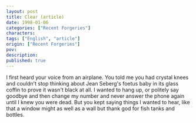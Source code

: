 ```yaml
---
layout: post
title: Clear (article)
date: 1998-01-06
categories: ["Recent Forgeries"]
characters: 
tags: ["English", "article"]
origin: ["Recent Forgeries"]
pov: 
description: 
published: true
---
```


I first heard your voice from an airplane. You told me you had crystal knees and couldn't stop thinking about Jean Seberg's foetus baby in its glass coffin to prove it wasn't black at all. I wanted to hang up, or politely say goodbye and then change my number and never answer the phone again until I knew you were dead. But you kept saying things I wanted to hear, like that a window might as well as a wall but thank god for fish tanks and bottles.
